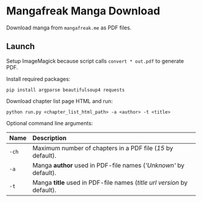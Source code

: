 # Mangafreak Manga Download

Download manga from `mangafreak.me` as PDF files.

## Launch

Setup ImageMagick because script calls `convert * out.pdf` to generate PDF.

Install required packages:

`pip install argparse beautifulsoup4 requests`

Download chapter list page HTML and run:

`python run.py <chapter_list_html_path> -a <author> -t <title>`

Optional command line arguments:

| Name  |Description                                                               |
|:---   |:---                                                                      |
| `-ch` | Maximum number of chapters in a PDF file (_15_ by default).              |
| `-a`  | Manga **author** used in PDF-file names (_'Unknown'_ by default).        |
| `-t`  | Manga **title** used in PDF-file names (_title url version_ by default). |
